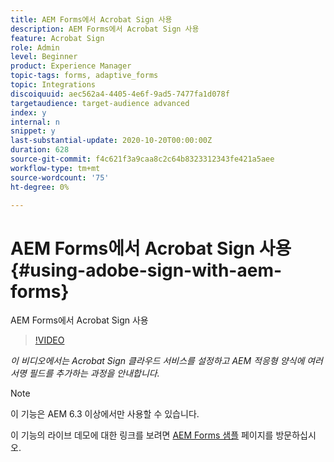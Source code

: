 ```yaml
---
title: AEM Forms에서 Acrobat Sign 사용
description: AEM Forms에서 Acrobat Sign 사용
feature: Acrobat Sign
role: Admin
level: Beginner
product: Experience Manager
topic-tags: forms, adaptive_forms
topic: Integrations
discoiquuid: aec562a4-4405-4e6f-9ad5-7477fa1d078f
targetaudience: target-audience advanced
index: y
internal: n
snippet: y
last-substantial-update: 2020-10-20T00:00:00Z
duration: 628
source-git-commit: f4c621f3a9caa8c2c64b8323312343fe421a5aee
workflow-type: tm+mt
source-wordcount: '75'
ht-degree: 0%

---
```



# AEM Forms에서 Acrobat Sign 사용{#using-adobe-sign-with-aem-forms}

AEM Forms에서 Acrobat Sign 사용

>[!VIDEO](https://video.tv.adobe.com/v/34592?quality=12&learn=on&captions=kor)

*이 비디오에서는 Acrobat Sign 클라우드 서비스를 설정하고 AEM 적응형 양식에 여러 서명 필드를 추가하는 과정을 안내합니다.*

>[!NOTE]
>
>이 기능은 AEM 6.3 이상에서만 사용할 수 있습니다.

이 기능의 라이브 데모에 대한 링크를 보려면 [AEM Forms 샘플](https://forms.enablementadobe.com/content/samples/samples.html?query=0#formsandsign) 페이지를 방문하십시오.
